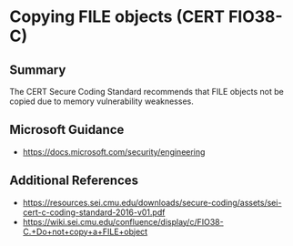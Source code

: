 # Copying FILE objects (CERT FIO38-C)

## Summary

The CERT Secure Coding Standard recommends that FILE objects not be copied due to memory
vulnerability weaknesses.

## Microsoft Guidance

* https://docs.microsoft.com/security/engineering

## Additional References

* https://resources.sei.cmu.edu/downloads/secure-coding/assets/sei-cert-c-coding-standard-2016-v01.pdf
* https://wiki.sei.cmu.edu/confluence/display/c/FIO38-C.+Do+not+copy+a+FILE+object
